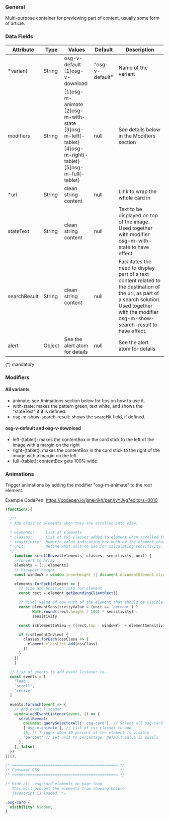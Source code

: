 ### General
Multi-purpose container for previewing part of content, usually some form of article.

### Data Fields
| Attribute | Type | Values | Default | Description |
|---|---|---|---|---|
| *variant | String  | osg-v-default<br> [1]osg-v-download<br> | "osg-v-default" | Name of the variant |
| modifiers | String | [1]osg-m-animate<br> [2]osg-m-with-state<br>[3]osg-m-left{-tablet}<br>[4]osg-m-right{-tablet}<br>[5]osg-m-full{-tablet} | null | See details below in the Modifiers section |
| *url | String | clean string content | null | Link to wrap the whole card in |
| stateText | String | clean string content | null | Text to be displayed on top of the image. Used together with modifier osg-m-with-state to have effect. |
| searchResult | String | clean string content | null | Facilitates the need to display part of a text content related to the destination of the url, as part of a search solution. Used together with the modifier osg-m-show-search-result to have effect. |
| alert | Object | See the alert atom for details | null | See the alert atom for details |

(*) mandatory

### Modifiers
#### All variants
- animate: see Animations section below for tips on how to use it.
- with-state: makes the pattern green, text white, and shows the "stateText" if it is defined.
- osg-m-show-search-result: shows the searcHit field, if defined.
#### osg-v-default and osg-v-download
- left-{tablet}: makes the contentBox in the card stick to the left of the image with a margin on the right
- right-{tablet}: makes the contentBox in the card stick to the right of the image with a margin on the left
- full-{tablet}: contentBox gets 100% wide

### Animations
Trigger animations by adding the modifier "osg-m-animate" to the root element.

Example CodePen: https://codepen.io/janeirikh/pen/jvYJvg?editors=0010

```javascript
(function(){

  /**
  * Add class to elements when they are scrolled into view.

  * elements:     List of elements
  * classes:      List of CSS-classes added to element when scrolled into view
  * sensitivity:  Numeric value indicating how much of the element that should be visible in the viewport before triggering.
  * unit:         Define what unit to use for calculating sensitivity. Pixels and percentages are supported. Default value is pixels but this can be changed by using 'percent' as the unit value.
  */
	function scrollReveal(elements, classes, sensitivity, unit) {
    //convert to Array
    elements = [...elements]
    // Viewport height
    const windowY = window.innerHeight || document.documentElement.clientHeight

    elements.forEach(element => {
      // Size and position info for element
      const rect = element.getBoundingClientRect();

      // Pixel value of how much of the element that should be visible before triggering
      const elementSensitivityValue = (unit == 'percent') ?
            Math.round((rect.height / 100) * sensitivity) :
            sensitivity

      const isElementInView = ((rect.top - windowY)  + elementSensitivityValue) <= 0

      if (isElementInView) {
        classes.forEach(cssClass => {
          element.classList.add(cssClass)
        })
      }
    })
	}

  // List of events to add event listener to.
  const events = [
    'load',
    'scroll',
    'resize'
  ]

  events.forEach(event => {
    // Add event listener
    window.addEventListener(event, () => {
      scrollReveal(
        document.querySelectorAll('.osg-card'), // Select all osg-card elements
        ['osg-m-animate'], // List of css classes to add
        40, // Trigger when 40 percent of the element is visible
        'percent' // Set unit to percentage. Default value is pixels
      );
    }, false)
  })
})();
```

```css
/* =============================================== */
/* Consumer CSS                                    */
/* =============================================== */

/* Hide all .osg-card elements on page load.
   This will prevent the elements from showing before
   javascript is loaded. */

.osg-card {
  visibility: hidden;
}
```

